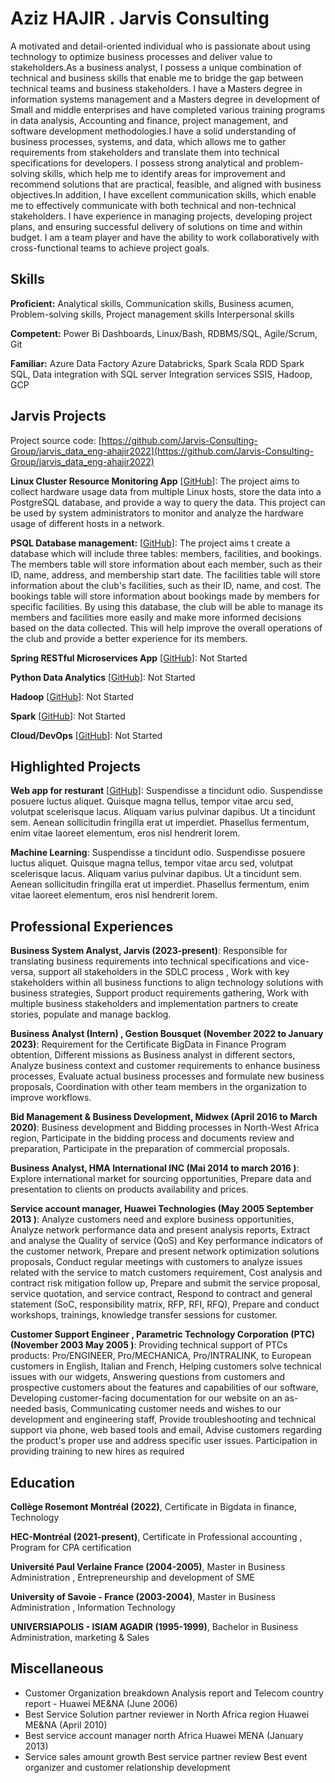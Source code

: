 # Aziz HAJIR . Jarvis Consulting

A motivated and detail-oriented individual who is passionate about using technology to optimize business processes and deliver value to stakeholders.As a business analyst, I possess a unique combination of technical and business skills that enable me to bridge the gap between technical teams and business stakeholders. I have a Masters degree in information systems management and a Masters degree in development of Small and middle enterprises and have completed various training programs in data  analysis, Accounting and finance, project management, and software development methodologies.I have a solid understanding of business processes, systems, and data, which allows me to gather requirements from stakeholders and translate them into technical specifications for developers. I possess strong analytical and problem-solving skills, which help me to identify areas for improvement and recommend solutions that are practical, feasible, and aligned with business objectives.In addition, I have excellent communication skills, which enable me to effectively communicate with both technical and non-technical stakeholders. I have experience in managing projects, developing project plans, and ensuring successful delivery of solutions on time and within budget. I am a team player and have the ability to work collaboratively with cross-functional teams to achieve project goals.

## Skills

**Proficient:** Analytical skills, Communication skills, Business acumen, Problem-solving skills, Project management skills  Interpersonal skills

**Competent:** Power Bi Dashboards, Linux/Bash, RDBMS/SQL, Agile/Scrum, Git

**Familiar:** Azure Data Factory  Azure Databricks, Spark Scala RDD Spark SQL, Data integration with SQL server Integration services SSIS, Hadoop, GCP

## Jarvis Projects

Project source code: [https://github.com/Jarvis-Consulting-Group/jarvis_data_eng-ahajir2022](https://github.com/Jarvis-Consulting-Group/jarvis_data_eng-ahajir2022)


**Linux Cluster Resource Monitoring App** [[GitHub](https://github.com/Jarvis-Consulting-Group/jarvis_data_eng-ahajir2022/tree/master/linux_sql)]: The project aims to collect hardware usage data from multiple Linux hosts, store the data into a PostgreSQL database, and provide a way to query the data. This project can be used by system administrators to monitor and analyze the hardware usage of different hosts in a network.

**PSQL Database management:** [[GitHub](https://github.com/Jarvis-Consulting-Group/jarvis_data_eng-ahajir2022/tree/master/sql)]: The project aims t create a database which will include three tables: members, facilities, and bookings. The members table will store information about each member, such as their ID, name, address, and membership start date. The facilities table will store information about the club's facilities, such as their ID, name, and cost. The bookings table will store information about bookings made by members for specific facilities. By using this database, the club will be able to manage its members and facilities more easily and make more informed decisions based on the data collected. This will help improve the overall operations of the club and provide a better experience for its members.

**Spring RESTful Microservices App** [[GitHub](https://github.com/Jarvis-Consulting-Group/jarvis_data_eng-ahajir2022/tree/master/springboot)]: Not Started

**Python Data Analytics** [[GitHub](https://github.com/Jarvis-Consulting-Group/jarvis_data_eng-ahajir2022/tree/master/python_data_anlytics)]: Not Started

**Hadoop** [[GitHub](https://github.com/Jarvis-Consulting-Group/jarvis_data_eng-ahajir2022/tree/master/hadoop)]: Not Started

**Spark** [[GitHub](https://github.com/Jarvis-Consulting-Group/jarvis_data_eng-ahajir2022/tree/master/spark)]: Not Started

**Cloud/DevOps** [[GitHub](https://github.com/Jarvis-Consulting-Group/jarvis_data_eng-ahajir2022/tree/master/cloud_devops)]: Not Started


## Highlighted Projects
**Web app for resturant** [[GitHub](https://github.com/jarviscanada/jarvis_profile_builder)]: Suspendisse a tincidunt odio. Suspendisse posuere luctus aliquet. Quisque magna tellus, tempor vitae arcu sed, volutpat scelerisque lacus. Aliquam varius pulvinar dapibus. Ut a tincidunt sem. Aenean sollicitudin fringilla erat ut imperdiet. Phasellus fermentum, enim vitae laoreet elementum, eros nisl hendrerit lorem.

**Machine Learning**: Suspendisse a tincidunt odio. Suspendisse posuere luctus aliquet. Quisque magna tellus, tempor vitae arcu sed, volutpat scelerisque lacus. Aliquam varius pulvinar dapibus. Ut a tincidunt sem. Aenean sollicitudin fringilla erat ut imperdiet. Phasellus fermentum, enim vitae laoreet elementum, eros nisl hendrerit lorem.


## Professional Experiences

**Business System Analyst, Jarvis (2023-present)**: Responsible for translating business requirements into technical specifications and vice-versa, support all stakeholders in the SDLC process , Work with key stakeholders within all business functions to align technology solutions with business strategies,  Support product requirements gathering,  Work with multiple business stakeholders and implementation partners to create stories, populate and manage backlog.

**Business Analyst (Intern) , Gestion Bousquet (November 2022 to January 2023)**: Requirement for the  Certificate BigData in Finance Program  obtention, Different missions as Business analyst in different sectors, Analyze business context and customer requirements to enhance business processes, Evaluate actual business processes and formulate new business proposals, Coordination with other team members in the organization to improve workflows.

**Bid Management & Business Development, Midwex (April 2016 to March 2020)**: Business development and Bidding processes in North-West Africa region, Participate in the bidding process and documents review and preparation, Participate in the preparation of commercial proposals.

**Business Analyst, HMA International INC  (Mai 2014 to march 2016 )**: Explore international market for sourcing opportunities, Prepare data and presentation to clients on products availability and prices.

**Service account manager, Huawei Technologies  (May 2005  September 2013 )**: Analyze customers need and explore business opportunities, Analyze network performance data and present analysis reports, Extract and analyse the Quality of service (QoS) and Key performance indicators of the customer network, Prepare and present network optimization solutions proposals, Conduct regular meetings with customers to analyze issues related with the service to match customers requirement, Cost analysis and contract risk mitigation follow up, Prepare and submit the service proposal, service quotation, and service contract, Respond to contract and general statement (SoC, responsibility matrix, RFP, RFI, RFQ), Prepare and conduct workshops, trainings, knowledge transfer sessions for customer.

**Customer Support Engineer , Parametric Technology Corporation (PTC)  (November 2003  May 2005 )**: Providing technical support of PTCs products: Pro/ENGINEER,  Pro/MECHANICA, Pro/INTRALINK, to European customers in English, Italian and French, Helping customers solve technical issues with our widgets, Answering questions from customers and prospective customers about the features and capabilities of our software, Developing customer-facing documentation for our website on an as-needed basis, Communicating customer needs and wishes to our development and engineering staff, Provide troubleshooting and technical support via phone, web based tools and email, Advise customers regarding the product's proper use and address specific user issues. Participation in providing training to new hires as required 


## Education
**Collège Rosemont  Montréal  (2022)**, Certificate in Bigdata in finance, Technology

**HEC-Montréal (2021-present)**, Certificate in Professional accounting , Program for CPA certification

**Université Paul Verlaine  France  (2004-2005)**, Master in Business Administration , Entrepreneurship and development of SME

**University of Savoie -  France  (2003-2004)**, Master in Business Administration , Information Technology

**UNIVERSIAPOLIS - ISIAM AGADIR (1995-1999)**, Bachelor in Business Administration, marketing &  Sales


## Miscellaneous
- Customer Organization breakdown Analysis report and Telecom country report   - Huawei ME&NA (June 2006) 
-  Best Service Solution partner reviewer in North Africa region Huawei ME&NA (April 2010) 
-  Best service account manager north Africa Huawei MENA (January 2013) 
- Service sales amount growth Best service partner review Best event organizer and customer relationship development